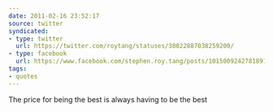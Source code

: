 ```yaml
---
date: 2011-02-16 23:52:17
source: twitter
syndicated:
- type: twitter
  url: https://twitter.com/roytang/statuses/38022887038259200/
- type: facebook
  url: https://www.facebook.com/stephen.roy.tang/posts/10150092427818912
tags:
- quotes
---
```


The price for being the best is always having to be the best